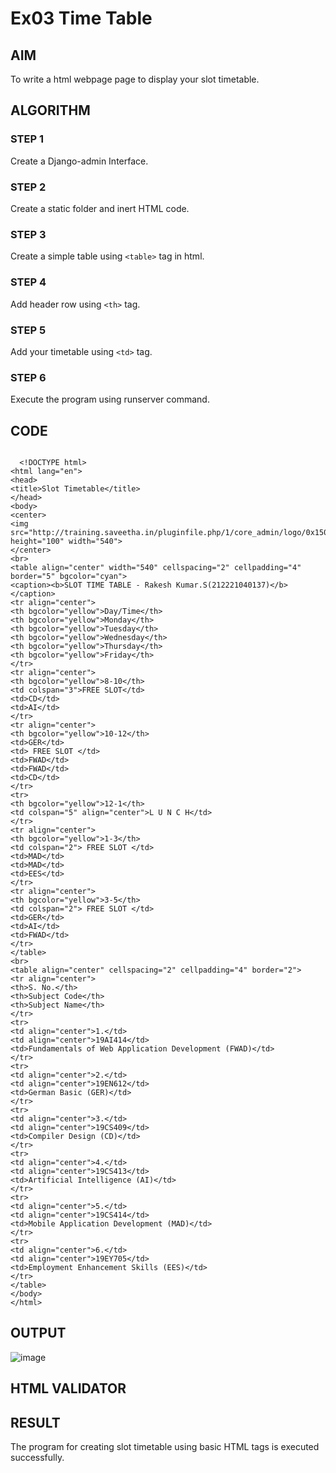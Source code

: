 # Ex03 Time Table

## AIM
To write a html webpage page to display your slot timetable.

## ALGORITHM
### STEP 1
Create a Django-admin Interface.

### STEP 2
Create a static folder and inert HTML code.

### STEP 3
Create a simple table using ```<table>``` tag in html.

### STEP 4
Add header row using ```<th>``` tag.

### STEP 5
Add your timetable using ```<td>``` tag.

### STEP 6
Execute the program using runserver command.

## CODE
```

  <!DOCTYPE html>
<html lang="en">
<head>
<title>Slot Timetable</title>
</head>
<body>
<center>
<img src="http://training.saveetha.in/pluginfile.php/1/core_admin/logo/0x150/1623542614/logo_1.png" height="100" width="540">
</center>
<br>
<table align="center" width="540" cellspacing="2" cellpadding="4" border="5" bgcolor="cyan">
<caption><b>SLOT TIME TABLE - Rakesh Kumar.S(212221040137)</b></caption>
<tr align="center">
<th bgcolor="yellow">Day/Time</th>
<th bgcolor="yellow">Monday</th>
<th bgcolor="yellow">Tuesday</th>
<th bgcolor="yellow">Wednesday</th>
<th bgcolor="yellow">Thursday</th>
<th bgcolor="yellow">Friday</th>
</tr>
<tr align="center">
<th bgcolor="yellow">8-10</th>
<td colspan="3">FREE SLOT</td>
<td>CD</td>
<td>AI</td>
</tr>
<tr align="center">
<th bgcolor="yellow">10-12</th>
<td>GER</td>
<td> FREE SLOT </td>
<td>FWAD</td>
<td>FWAD</td>
<td>CD</td>
</tr>
<tr>
<th bgcolor="yellow">12-1</th>
<td colspan="5" align="center">L U N C H</td>
</tr>
<tr align="center">
<th bgcolor="yellow">1-3</th>
<td colspan="2"> FREE SLOT </td>
<td>MAD</td>
<td>MAD</td>
<td>EES</td>
</tr>
<tr align="center">
<th bgcolor="yellow">3-5</th>
<td colspan="2"> FREE SLOT </td>
<td>GER</td>
<td>AI</td>
<td>FWAD</td>
</tr>
</table>
<br>
<table align="center" cellspacing="2" cellpadding="4" border="2">
<tr align="center">
<th>S. No.</th>
<th>Subject Code</th>
<th>Subject Name</th>
</tr>
<tr>
<td align="center">1.</td>
<td align="center">19AI414</td>
<td>Fundamentals of Web Application Development (FWAD)</td>
</tr>
<tr>
<td align="center">2.</td>
<td align="center">19EN612</td>
<td>German Basic (GER)</td>
</tr>
<tr>
<td align="center">3.</td>
<td align="center">19CS409</td>
<td>Compiler Design (CD)</td>
</tr>
<tr>
<td align="center">4.</td>
<td align="center">19CS413</td>
<td>Artificial Intelligence (AI)</td>
</tr>
<tr>
<td align="center">5.</td>
<td align="center">19CS414</td>
<td>Mobile Application Development (MAD)</td>
</tr>
<tr>
<td align="center">6.</td>
<td align="center">19EY705</td>
<td>Employment Enhancement Skills (EES)</td>
</tr>
</table>
</body>
</html>
```



## OUTPUT
![image](https://github.com/Rakesh2k23/slot/assets/141472158/8962ef0a-19aa-4eff-85bf-dcd89f8316c5)



## HTML VALIDATOR


## RESULT
The program for creating slot timetable using basic HTML tags is executed successfully.
